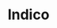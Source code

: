 ---
draft: false
title: Indico
content:
  id: indico
  name: Indico
  website: https://getindico.io/
  short_description: A feature-rich event management system, made @ CERN, the place where the Web was born.
---